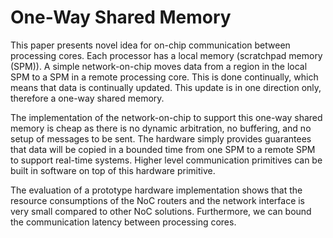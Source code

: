 # One-Way Shared Memory

This paper presents novel idea for on-chip communication between processing cores.
Each processor has a local memory (scratchpad memory (SPM)). A simple network-on-chip
moves data from a region in the local SPM to a SPM in a remote processing core.
This is done continually, which means that data is continually updated.
This update is in one direction only, therefore a one-way shared memory.

The implementation of the network-on-chip to support this one-way shared memory
is cheap as there is no dynamic arbitration, no buffering, and no setup of
messages to be sent.
The hardware simply provides guarantees that data will be copied in a bounded time
from one SPM to a remote SPM to support real-time systems.
Higher level communication primitives can be built in software on top of this
hardware primitive.

The evaluation of a prototype hardware implementation shows that the resource
consumptions of the NoC routers and the network interface is very small compared
to other NoC solutions. Furthermore, we can bound the communication latency
between processing cores.